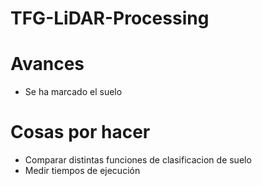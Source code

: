 # TFG-LiDAR-Processing

# Avances
- Se ha marcado el suelo

# Cosas por hacer
- Comparar distintas funciones de clasificacion de suelo
- Medir tiempos de ejecución